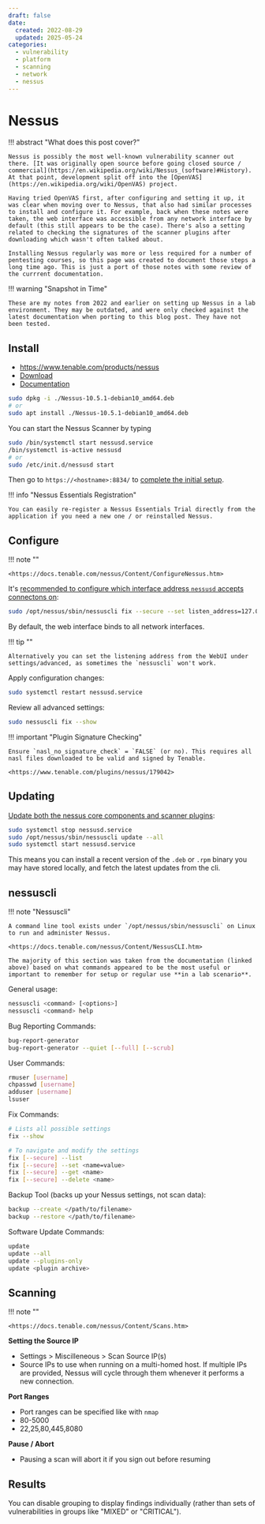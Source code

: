 ```yaml
---
draft: false
date:
  created: 2022-08-29
  updated: 2025-05-24
categories:
  - vulnerability
  - platform
  - scanning
  - network
  - nessus
---
```


# Nessus

!!! abstract "What does this post cover?"

    Nessus is possibly the most well-known vulnerability scanner out there. [It was originally open source before going closed source / commercial](https://en.wikipedia.org/wiki/Nessus_(software)#History). At that point, development split off into the [OpenVAS](https://en.wikipedia.org/wiki/OpenVAS) project.

    Having tried OpenVAS first, after configuring and setting it up, it was clear when moving over to Nessus, that also had similar processes to install and configure it. For example, back when these notes were taken, the web interface was accessible from any network interface by default (this still appears to be the case). There's also a setting related to checking the signatures of the scanner plugins after downloading which wasn't often talked about.

    Installing Nessus regularly was more or less required for a number of pentesting courses, so this page was created to document those steps a long time ago. This is just a port of those notes with some review of the currrent documentation.

!!! warning "Snapshot in Time"

    These are my notes from 2022 and earlier on setting up Nessus in a lab environment. They may be outdated, and were only checked against the latest documentation when porting to this blog post. They have not been tested.


<!-- more -->


## Install

- <https://www.tenable.com/products/nessus>
- [Download](https://www.tenable.com/downloads/nessus)
- [Documentation](https://docs.tenable.com/Nessus.htm)

```bash
sudo dpkg -i ./Nessus-10.5.1-debian10_amd64.deb
# or
sudo apt install ./Nessus-10.5.1-debian10_amd64.deb
```

You can start the Nessus Scanner by typing
```bash
sudo /bin/systemctl start nessusd.service
/bin/systemctl is-active nessusd
# or
sudo /etc/init.d/nessusd start
```

Then go to `https://<hostname>:8834/` to [complete the initial setup](https://docs.tenable.com/nessus/10_8/Content/ConfigureNessus.htm).

!!! info "Nessus Essentials Registration"

    You can easily re-register a Nessus Essentials Trial directly from the application if you need a new one / or reinstalled Nessus.


## Configure

!!! note ""

    <https://docs.tenable.com/nessus/Content/ConfigureNessus.htm>

It's [recommended to configure which interface address `nessusd` accepts connectons on](https://docs.tenable.com/nessus/Content/NessusService.htm?Highlight=listen_address#Considerations):

```bash
sudo /opt/nessus/sbin/nessuscli fix --secure --set listen_address=127.0.0.1
```

By default, the web interface binds to all network interfaces.

!!! tip ""

    Alternatively you can set the listening address from the WebUI under settings/advanced, as sometimes the `nessuscli` won't work.

Apply configuration changes:

```bash
sudo systemctl restart nessusd.service
```

Review all advanced settings:

```bash
sudo nessuscli fix --show
```

!!! important "Plugin Signature Checking"

    Ensure `nasl_no_signature_check` = `FALSE` (or no). This requires all nasl files downloaded to be valid and signed by Tenable.

    <https://www.tenable.com/plugins/nessus/179042>


## Updating

[Update both the nessus core components and scanner plugins](https://docs.tenable.com/nessus/Content/NessusCLI.htm#Software_Update_Commands):

```bash
sudo systemctl stop nessusd.service
sudo /opt/nessus/sbin/nessuscli update --all
sudo systemctl start nessusd.service
```

This means you can install a recent version of the `.deb` or `.rpm` binary you may have stored locally, and fetch the latest updates from the cli.


## nessuscli

!!! note "Nessuscli"

    A command line tool exists under `/opt/nessus/sbin/nessuscli` on Linux to run and administer Nessus.

    <https://docs.tenable.com/nessus/Content/NessusCLI.htm>

    The majority of this section was taken from the documentation (linked above) based on what commands appeared to be the most useful or important to remember for setup or regular use **in a lab scenario**.

General usage:

```bash
nessuscli <command> [<options>]
nessuscli <command> help
```

Bug Reporting Commands:

```bash
bug-report-generator
bug-report-generator --quiet [--full] [--scrub]
```

User Commands:

```bash
rmuser [username]
chpasswd [username]
adduser [username]
lsuser
```

Fix Commands:

```bash
# Lists all possible settings
fix --show

# To navigate and modify the settings
fix [--secure] --list
fix [--secure] --set <name=value>
fix [--secure] --get <name>
fix [--secure] --delete <name>
```

Backup Tool (backs up your Nessus settings, not scan data):

```bash
backup --create </path/to/filename>
backup --restore </path/to/filename>
```

Software Update Commands:

```bash
update
update --all
update --plugins-only
update <plugin archive>
```


## Scanning

!!! note ""

    <https://docs.tenable.com/nessus/Content/Scans.htm>

**Setting the Source IP**

- Settings > Miscilleneous > Scan Source IP(s)
- Source IPs to use when running on a multi-homed host. If multiple IPs are provided, Nessus will cycle through them whenever it performs a new connection.

**Port Ranges**

- Port ranges can be specified like with `nmap`
- 80-5000
- 22,25,80,445,8080

**Pause / Abort**

- Pausing a scan will abort it if you sign out before resuming


## Results

You can disable grouping to display findings individually (rather than sets of vulnerabilities in groups like "MIXED" or "CRITICAL").
